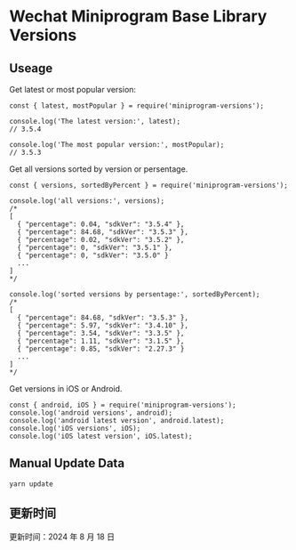 
# Wechat Miniprogram Base Library Versions

## Useage

Get latest or most popular version:

```;
const { latest, mostPopular } = require('miniprogram-versions');

console.log('The latest version:', latest);
// 3.5.4

console.log('The most popular version:', mostPopular);
// 3.5.3

```

Get all versions sorted by version or persentage.

```
const { versions, sortedByPercent } = require('miniprogram-versions');

console.log('all versions:', versions);
/*
[
  { "percentage": 0.04, "sdkVer": "3.5.4" },
  { "percentage": 84.68, "sdkVer": "3.5.3" },
  { "percentage": 0.02, "sdkVer": "3.5.2" },
  { "percentage": 0, "sdkVer": "3.5.1" },
  { "percentage": 0, "sdkVer": "3.5.0" }
  ...
]
*/

console.log('sorted versions by persentage:', sortedByPercent);
/*
[
  { "percentage": 84.68, "sdkVer": "3.5.3" },
  { "percentage": 5.97, "sdkVer": "3.4.10" },
  { "percentage": 3.54, "sdkVer": "3.3.5" },
  { "percentage": 1.11, "sdkVer": "3.1.5" },
  { "percentage": 0.85, "sdkVer": "2.27.3" }
  ...
]
*/
```

Get versions in iOS or Android.

```
const { android, iOS } = require('miniprogram-versions');
console.log('android versions', android);
console.log('android latest version', android.latest);
console.log('iOS versions', iOS);
console.log('iOS latest version', iOS.latest);
```

## Manual Update Data

```
yarn update
```

## 更新时间

更新时间：2024 年 8 月 18 日
